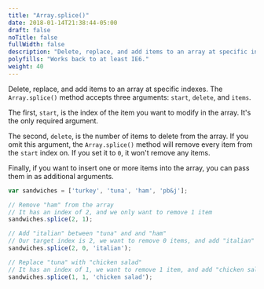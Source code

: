 ```yaml
---
title: "Array.splice()"
date: 2018-01-14T21:38:44-05:00
draft: false
noTitle: false
fullWidth: false
description: "Delete, replace, and add items to an array at specific indexes."
polyfills: "Works back to at least IE6."
weight: 40
---
```


Delete, replace, and add items to an array at specific indexes. The `Array.splice()` method accepts three arguments: `start`, `delete`, and `items`.

The first, `start`, is the index of the item you want to modify in the array. It's the only required argument.

The second, `delete`, is the number of items to delete from the array. If you omit this argument, the `Array.splice()` method will remove every item from the `start` index on. If you set it to `0`, it won't remove any items.

Finally, if you want to insert one or more items into the array, you can pass them in as additional arguments.

```javascript
var sandwiches = ['turkey', 'tuna', 'ham', 'pb&j'];

// Remove "ham" from the array
// It has an index of 2, and we only want to remove 1 item
sandwiches.splice(2, 1);

// Add "italian" between "tuna" and and "ham"
// Our target index is 2, we want to remove 0 items, and add "italian"
sandwiches.splice(2, 0, 'italian');

// Replace "tuna" with "chicken salad"
// It has an index of 1, we want to remove 1 item, and add "chicken salad"
sandwiches.splice(1, 1, 'chicken salad');
```